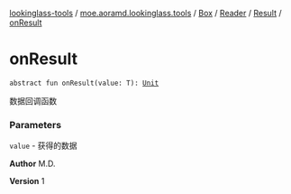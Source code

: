 [lookinglass-tools](../../../../index.md) / [moe.aoramd.lookinglass.tools](../../../index.md) / [Box](../../index.md) / [Reader](../index.md) / [Result](index.md) / [onResult](./on-result.md)

# onResult

`abstract fun onResult(value: T): `[`Unit`](https://kotlinlang.org/api/latest/jvm/stdlib/kotlin/-unit/index.html)

数据回调函数

### Parameters

`value` - 获得的数据

**Author**
M.D.

**Version**
1

